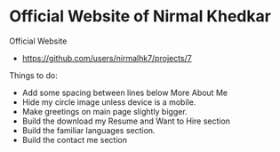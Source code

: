 # Official Website of Nirmal Khedkar
Official Website

- https://github.com/users/nirmalhk7/projects/7

Things to do:
- Add some spacing between lines below More About Me
- Hide my circle image unless device is a mobile.
- Make greetings on main page slightly bigger.
- Build the download my Resume and Want to Hire section
- Build the familiar languages section.
- Build the contact me section

